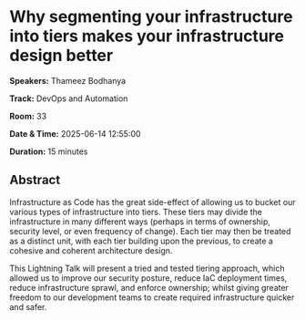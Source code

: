 # Why segmenting your infrastructure into tiers makes your infrastructure design better

**Speakers:** Thameez Bodhanya
                    
**Track:** DevOps and Automation
                    
**Room:** 33
                    
**Date & Time:** 2025-06-14 12:55:00
                    
**Duration:** 15 minutes
                    
## Abstract
                    
Infrastructure as Code has the great side-effect of allowing us to bucket our various types of infrastructure into tiers.
These tiers may divide the infrastructure in many different ways (perhaps in terms of ownership, security level, or even frequency of change). Each tier may then be treated as a distinct unit, with each tier building upon the previous, to create a cohesive and coherent architecture design.

This Lightning Talk will present a tried and tested tiering approach, which allowed us to improve our security posture, reduce IaC deployment times, reduce infrastructure sprawl, and enforce ownership; whilst giving greater freedom to our development teams to create required infrastructure quicker and safer.
